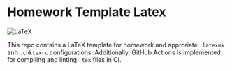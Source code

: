 # Homework Template Latex

![LaTeX](https://img.shields.io/badge/latex-%23008080.svg?style=for-the-badge&logo=latex&logoColor=white)

This repo contains a LaTeX template for homework and approriate `.latexmk` anh `.chktexrc` configurations.
Additionally, GitHub Actions is implemented for compiling and linting `.tex` files in CI.